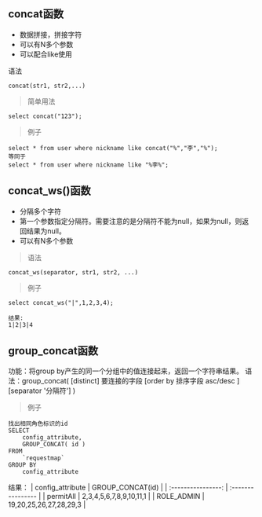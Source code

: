 ## concat函数
* 数据拼接，拼接字符
* 可以有N多个参数
* 可以配合like使用

语法
```
concat(str1, str2,...)
```

> 简单用法
```
select concat("123");
```

> 例子
```
select * from user where nickname like concat("%","李","%");
等同于
select * from user where nickname like "%李%";
```

## concat_ws()函数
* 分隔多个字符
* 第一个参数指定分隔符。需要注意的是分隔符不能为null，如果为null，则返回结果为null。
* 可以有N多个参数

> 语法
```
concat_ws(separator, str1, str2, ...)
```

> 例子
```
select concat_ws("|",1,2,3,4);

结果:
1|2|3|4
```

## group_concat函数
功能：将group by产生的同一个分组中的值连接起来，返回一个字符串结果。
语法：group_concat( [distinct] 要连接的字段 [order by 排序字段 asc/desc  ] [separator '分隔符'] )

> 例子
```
找出相同角色标识的id
SELECT
	config_attribute,
	GROUP_CONCAT( id ) 
FROM
	`requestmap` 
GROUP BY
	config_attribute
```
结果：
| config_attribute | GROUP_CONCAT(id) |
| :----------------: | :---------------- |
| permitAll | 2,3,4,5,6,7,8,9,10,11,1 |
| ROLE_ADMIN | 19,20,25,26,27,28,29,3 |
